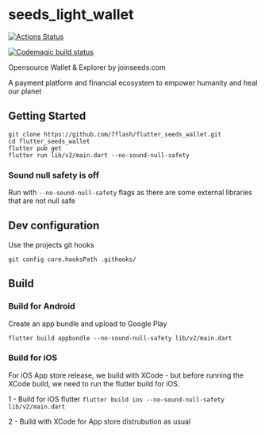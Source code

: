 # seeds_light_wallet

[![Actions Status](https://github.com/7flash/flutter_seeds_wallet/workflows/Guard/badge.svg)](https://github.com/7flash/flutter_seeds_wallet/actions)

[![Codemagic build status](https://api.codemagic.io/apps/5e42439035303b6098ae7da4/5e42439035303b6098ae7da3/status_badge.svg)](https://codemagic.io/apps/5e42439035303b6098ae7da4/5e42439035303b6098ae7da3/latest_build)

Opensource Wallet & Explorer by joinseeds.com

A payment platform and financial ecosystem to empower humanity and heal our planet

## Getting Started

```
git clone https://github.com/7flash/flutter_seeds_wallet.git
cd flutter_seeds_wallet
flutter pub get
flutter run lib/v2/main.dart --no-sound-null-safety
```

### Sound null safety is off
Run with ```--no-sound-null-safety``` flags as there are some external libraries that are not null safe

## Dev configuration

Use the projects git hooks
```
git config core.hooksPath .githooks/
```

## Build

### Build for Android

Create an app bundle and upload to Google Play

```flutter build appbundle --no-sound-null-safety lib/v2/main.dart```

### Build for iOS 

For iOS App store release, we build with XCode - but before running the XCode build, we need to run the flutter build for iOS.

1 - Build for iOS flutter
```flutter build ios --no-sound-null-safety lib/v2/main.dart```

2 - Build with XCode for App store distrubution as usual

